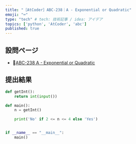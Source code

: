 ```yaml
---
title: "［AtCoder］ABC-238｜A - Exponential or Quadratic"
emoji: "⌨️"
type: "tech" # tech: 技術記事 / idea: アイデア
topics: ['python', 'AtCoder', 'abc']
published: true
---
```


## 設問ページ

- 🔗[ABC-238 A - Exponential or Quadratic](https://atcoder.jp/contests/abc238/tasks/abc238_a)

## 提出結果

```python
def getInt():
    return int(input())

def main():
    n = getInt()

    print('No' if 2 <= n <= 4 else 'Yes')


if __name__ == "__main__":
    main()
```
